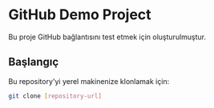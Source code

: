 # GitHub Demo Project

Bu proje GitHub bağlantısını test etmek için oluşturulmuştur.

## Başlangıç

Bu repository'yi yerel makinenize klonlamak için:

```bash
git clone [repository-url]
```
